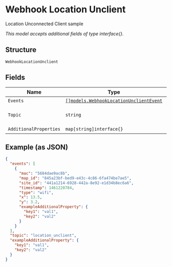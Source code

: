 
# Webhook Location Unclient

Location Unconnected Client sample

*This model accepts additional fields of type interface{}.*

## Structure

`WebhookLocationUnclient`

## Fields

| Name | Type | Tags | Description |
|  --- | --- | --- | --- |
| `Events` | [`[]models.WebhookLocationUnclientEvent`](../../doc/models/webhook-location-unclient-event.md) | Required | list of events |
| `Topic` | `string` | Required | topic subscribed to<br>**Default**: `"location_unclient"` |
| `AdditionalProperties` | `map[string]interface{}` | Optional | - |

## Example (as JSON)

```json
{
  "events": [
    {
      "mac": "5684dae9ac8b",
      "map_id": "845a23bf-bed9-e43c-4c86-6fa474be7ae5",
      "site_id": "441a1214-6928-442a-8e92-e1d34b8ec6a6",
      "timestamp": 1461220784,
      "type": "wifi",
      "x": 13.5,
      "y": 3.2,
      "exampleAdditionalProperty": {
        "key1": "val1",
        "key2": "val2"
      }
    }
  ],
  "topic": "location_unclient",
  "exampleAdditionalProperty": {
    "key1": "val1",
    "key2": "val2"
  }
}
```

